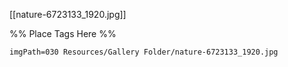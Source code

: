 <span class='gallery-span-info'> [[nature-6723133_1920.jpg]] </span>

%% Place Tags Here %%
```gallery-info
imgPath=030 Resources/Gallery Folder/nature-6723133_1920.jpg
```
